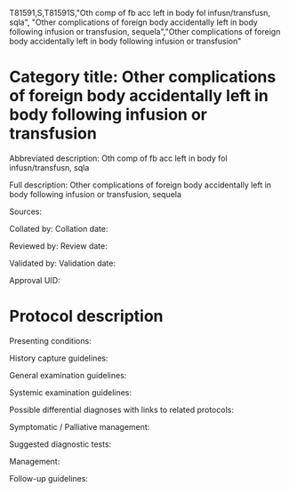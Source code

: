 T81591,S,T81591S,"Oth comp of fb acc left in body fol infusn/transfusn, sqla", "Other complications of foreign body accidentally left in body following infusion or transfusion, sequela","Other complications of foreign body accidentally left in body following infusion or transfusion"
# Category title: Other complications of foreign body accidentally left in body following infusion or transfusion

Abbreviated description: Oth comp of fb acc left in body fol infusn/transfusn, sqla

Full description: Other complications of foreign body accidentally left in body following infusion or transfusion, sequela

Sources:

Collated by:
Collation date:

Reviewed by:
Review date:

Validated by:
Validation date:

Approval UID:

# Protocol description

Presenting conditions:

History capture guidelines:

General examination guidelines:

Systemic examination guidelines:

Possible differential diagnoses with links to related protocols:

Symptomatic / Palliative management:

Suggested diagnostic tests:

Management:

Follow-up guidelines:
